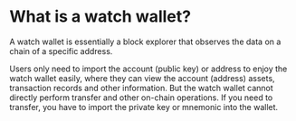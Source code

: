 # What is a watch wallet?

A watch wallet is essentially a block explorer that observes the data on a chain of a specific address.

Users only need to import the account (public key) or address to enjoy the watch wallet easily, where they can view the account (address) assets, transaction records and other information. But the watch wallet cannot directly perform transfer and other on-chain operations. If you need to transfer, you have to import the private key or mnemonic into the wallet.
